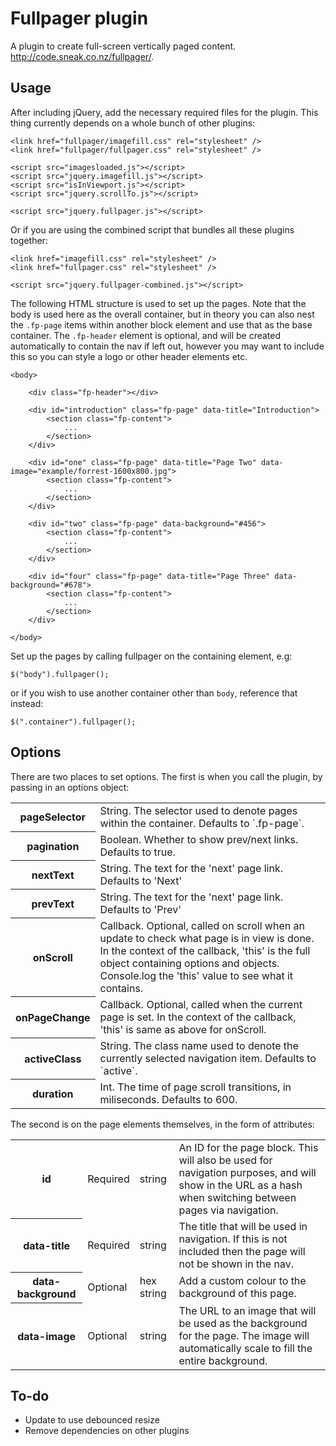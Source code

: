 # Fullpager plugin

A plugin to create full-screen vertically paged content. <a href="http://code.sneak.co.nz/fullpager/">http://code.sneak.co.nz/fullpager/</a>.

## Usage

After including jQuery, add the necessary required files for the plugin. This thing currently depends on a whole bunch of other plugins:

	<link href="fullpager/imagefill.css" rel="stylesheet" />
	<link href="fullpager/fullpager.css" rel="stylesheet" />

	<script src="imagesloaded.js"></script>
	<script src="jquery.imagefill.js"></script>
	<script src="isInViewport.js"></script>
	<script src="jquery.scrollTo.js"></script>

	<script src="jquery.fullpager.js"></script>
	
Or if you are using the combined script that bundles all these plugins together:

	<link href="imagefill.css" rel="stylesheet" />
	<link href="fullpager.css" rel="stylesheet" />

	<script src="jquery.fullpager-combined.js"></script>
	
The following HTML structure is used to set up the pages. Note that the body is used here as the overall container, but in theory you can also nest the `.fp-page` items within another block element and use that as the base container. The `.fp-header` element is optional, and will be created automatically to contain the nav if left out, however you may want to include this so you can style a logo or other header elements etc.

	<body>
	
		<div class="fp-header"></div>
	
		<div id="introduction" class="fp-page" data-title="Introduction">
			<section class="fp-content">
				...
			</section>
		</div>

		<div id="one" class="fp-page" data-title="Page Two" data-image="example/forrest-1600x800.jpg">
			<section class="fp-content">
				...
			</section>
		</div>

		<div id="two" class="fp-page" data-background="#456">
			<section class="fp-content">
				...
			</section>
		</div>

		<div id="four" class="fp-page" data-title="Page Three" data-background="#678">
			<section class="fp-content">
				...
			</section>
		</div>
		
	</body>

Set up the pages by calling fullpager on the containing element, e.g:

	$("body").fullpager();

or if you wish to use another container other than `body`, reference that instead:

	$(".container").fullpager();

## Options

There are two places to set options. The first is when you call the plugin, by passing in an options object:

<table>
	<tr>
		<th>pageSelector</th>
		<td>String. The selector used to denote pages within the container. Defaults to `.fp-page`.</td>
	</tr>
	<tr>
		<th>pagination</th>
		<td>Boolean. Whether to show prev/next links. Defaults to true.</td>
	</tr>
	<tr>
		<th>nextText</th>
		<td>String. The text for the 'next' page link. Defaults to 'Next'</td>
	</tr>
	<tr>
		<th>prevText</th>
		<td>String. The text for the 'next' page link. Defaults to 'Prev'</td>
	</tr>
	<tr>
		<th>onScroll</th>
		<td>Callback. Optional, called on scroll when an update to check what page is in view is done. In the context of the callback, 'this' is the full object containing options and objects. Console.log the 'this' value to see what it contains.</td>
	</tr>
	<tr>
		<th>onPageChange</th>
		<td>Callback. Optional, called when the current page is set. In the context of the callback, 'this' is same as above for onScroll.</td>
	</tr>
	<tr>
		<th>activeClass</th>
		<td>String. The class name used to denote the currently selected navigation item. Defaults to `active`.</td>
	</tr>
	<tr>
		<th>duration</th>
		<td>Int. The time of page scroll transitions, in miliseconds. Defaults to 600.</td>
	</tr>
</table>

The second is on the page elements themselves, in the form of attributes:

<table>
	<tr>
		<th>id</th>
		<td>Required</td>
		<td>string</td>
		<td>An ID for the page block. This will also be used for navigation purposes, and will show in the URL as a hash when switching between pages via navigation.</td>
	</tr>
	<tr>
		<th>data-title</th>
		<td>Required</td>
		<td>string</td>
		<td>The title that will be used in navigation. If this is not included then the page will not be shown in the nav.</td>
	</tr>
	<tr>
		<th>data-background</th>
		<td>Optional</td>
		<td>hex string</td>
		<td>Add a custom colour to the background of this page.</td>
	</tr>
	<tr>
		<th>data-image</th>
		<td>Optional</td>
		<td>string</td>
		<td>The URL to an image that will be used as the background for the page. The image will automatically scale to fill the entire background.</td>
	</tr>
</table>

## To-do

- Update to use debounced resize
- Remove dependencies on other plugins